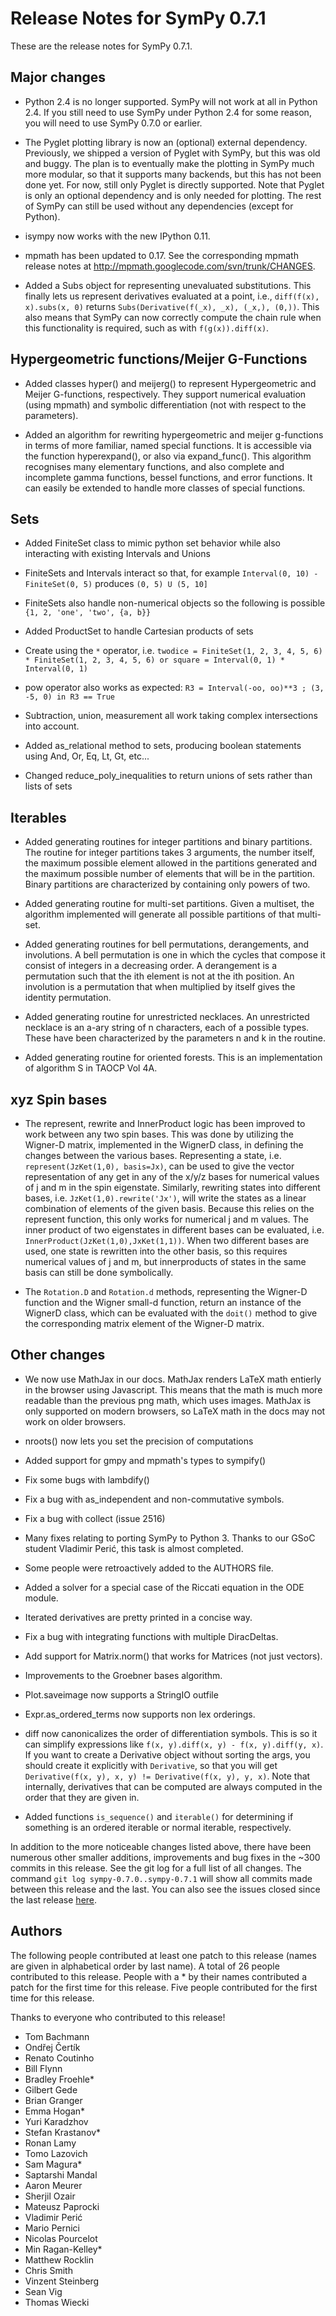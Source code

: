# Release Notes for SymPy 0.7.1
These are the release notes for SymPy 0.7.1.

## Major changes

- Python 2.4 is no longer supported.  SymPy will not work at all in
  Python 2.4.  If you still need to use SymPy under Python 2.4 for some
  reason, you will need to use SymPy 0.7.0 or earlier.

- The Pyglet plotting library is now an (optional) external dependency. 
  Previously, we shipped a version of Pyglet with SymPy, but this was
  old and buggy.  The plan is to eventually make the plotting in SymPy
  much more modular, so that it supports many backends, but this has not
  been done yet.  For now, still only Pyglet is directly supported. 
  Note that Pyglet is only an optional dependency and is only needed for
  plotting. The rest of SymPy can still be used without any dependencies
  (except for Python).

- isympy now works with the new IPython 0.11.

- mpmath has been updated to 0.17.  See the corresponding mpmath release
  notes at http://mpmath.googlecode.com/svn/trunk/CHANGES.

- Added a Subs object for representing unevaluated substitutions.  This
  finally lets us represent derivatives evaluated at a point, i.e.,
  `diff(f(x), x).subs(x, 0)` returns `Subs(Derivative(f(_x), _x), (_x,), (0,))`.
  This also means that SymPy can now correctly compute the chain rule
  when this functionality is required, such as with `f(g(x)).diff(x)`.

## Hypergeometric functions/Meijer G-Functions
- Added classes hyper() and meijerg() to represent Hypergeometric and Meijer G-functions, respectively. They support numerical evaluation (using mpmath) and symbolic differentiation (not with respect to the parameters).

- Added an algorithm for rewriting hypergeometric and meijer g-functions in terms of more familiar, named special functions. It is accessible via the function hyperexpand(), or also via expand_func(). This algorithm recognises many elementary functions, and also complete and incomplete gamma functions, bessel functions, and error functions. It can easily be extended to handle more classes of special functions.

## Sets
- Added FiniteSet class to mimic python set behavior while also interacting with existing Intervals and Unions

- FiniteSets and Intervals interact so that, for example `Interval(0, 10) - FiniteSet(0, 5)` produces `(0, 5) U (5, 10]`

- FiniteSets also handle non-numerical objects so the following is possible `{1, 2, 'one', 'two', {a, b}}`

- Added ProductSet to handle Cartesian products of sets

- Create using the `*` operator, i.e. `twodice = FiniteSet(1, 2, 3, 4, 5, 6) * FiniteSet(1, 2, 3, 4, 5, 6) or square = Interval(0, 1) * Interval(0, 1)`

- pow operator also works as expected: `R3 = Interval(-oo, oo)**3 ; (3, -5, 0) in R3 == True`

- Subtraction, union, measurement all work taking complex intersections into account. 

- Added as_relational method to sets, producing boolean statements using And, Or, Eq, Lt, Gt, etc...

- Changed reduce_poly_inequalities to return unions of sets rather than lists of sets


## Iterables
- Added generating routines for integer partitions and binary partitions. The routine for integer partitions takes 3 arguments, the number itself, the maximum possible element allowed in the partitions generated and the maximum possible number of elements that will be in the partition. Binary partitions are characterized by containing only powers of two.

- Added generating routine for multi-set partitions. Given a multiset, the algorithm implemented will generate all possible partitions of that multi-set.

- Added generating routines for bell permutations, derangements, and involutions. A bell permutation is one in which the cycles that compose it consist of integers in a decreasing order. A derangement is a permutation such that the ith element is not at the ith position. An involution is a permutation that when multiplied by itself gives the identity permutation.

- Added generating routine for unrestricted necklaces. An unrestricted necklace is an a-ary string of n characters, each of a possible types. These have been characterized by the parameters n and k in the routine.

- Added generating routine for oriented forests. This is an implementation of algorithm S in TAOCP Vol 4A.

## xyz Spin bases

- The represent, rewrite and InnerProduct logic has been improved to work between any two spin bases. This was done by utilizing the Wigner-D matrix, implemented in the WignerD class, in defining the changes between the various bases. Representing a state, i.e. `represent(JzKet(1,0), basis=Jx)`, can be used to give the vector representation of any get in any of the x/y/z bases for numerical values of j and m in the spin eigenstate. Similarly, rewriting states into different bases, i.e. `JzKet(1,0).rewrite('Jx')`, will write the states as a linear combination of elements of the given basis. Because this relies on the represent function, this only works for numerical j and m values. The inner product of two eigenstates in different bases can be evaluated, i.e. `InnerProduct(JzKet(1,0),JxKet(1,1))`. When two different bases are used, one state is rewritten into the other basis, so this requires numerical values of j and m, but innerproducts of states in the same basis can still be done symbolically.

- The `Rotation.D` and `Rotation.d` methods, representing the Wigner-D function and the Wigner small-d function, return an instance of the WignerD class, which can be evaluated with the `doit()` method to give the corresponding matrix element of the Wigner-D matrix.

## Other changes

- We now use MathJax in our docs. MathJax renders LaTeX math entierly in
  the browser using Javascript.  This means that the math is much more
  readable than the previous png math, which uses images.  MathJax is
  only supported on modern browsers, so LaTeX math in the docs may not
  work on older browsers.

- nroots() now lets you set the precision of computations

- Added support for gmpy and mpmath's types to sympify()

- Fix some bugs with lambdify()

- Fix a bug with as_independent and non-commutative symbols.

- Fix a bug with collect (issue 2516)

- Many fixes relating to porting SymPy to Python 3.  Thanks to our GSoC
  student Vladimir Perić, this task is almost completed.

- Some people were retroactively added to the AUTHORS file.

- Added a solver for a special case of the Riccati equation in the ODE
  module.

- Iterated derivatives are pretty printed in a concise way.

- Fix a bug with integrating functions with multiple DiracDeltas.

- Add support for Matrix.norm() that works for Matrices (not just vectors).

- Improvements to the Groebner bases algorithm.

- Plot.saveimage now supports a StringIO outfile

- Expr.as_ordered_terms now supports non lex orderings.

- diff now canonicalizes the order of differentiation symbols.  This is
  so it can simplify expressions like `f(x, y).diff(x, y) - f(x,
  y).diff(y, x)`.  If you want to create a Derivative object without
  sorting the args, you should create it explicitly with `Derivative`,
  so that you will get `Derivative(f(x, y), x, y) != Derivative(f(x, y), y, x)`.
  Note that internally, derivatives that can be computed are always
  computed in the order that they are given in.

- Added functions `is_sequence()` and `iterable()` for determining if
  something is an ordered iterable or normal iterable, respectively.

In addition to the more noticeable changes listed above, there have been numerous other smaller additions, improvements and bug fixes in the ~300 commits in this release. See the git log for a full list of all changes.  The command `git log sympy-0.7.0..sympy-0.7.1` will show all commits made between this release and the last. You can also see the issues closed since the last release [here](http://code.google.com/p/sympy/issues/list?can=1&q=closed-after%3A2010%2F6%2F13+closed-before%3A2011%2F7%2F30&sort=-closed&colspec=ID+Type+Status+Priority+Milestone+Owner+Summary+Stars+Closed&cells=tiles).

## Authors

The following people contributed at least one patch to this release (names are given in alphabetical order by last name).  A total of 26 people contributed to this release.  People with a * by their names contributed a patch for the first time for this release.  Five people contributed for the first time for this release.  

Thanks to everyone who contributed to this release!

* Tom Bachmann
* Ondřej Čertík
* Renato Coutinho
* Bill Flynn
* Bradley Froehle*
* Gilbert Gede
* Brian Granger
* Emma Hogan*
* Yuri Karadzhov
* Stefan Krastanov*
* Ronan Lamy
* Tomo Lazovich
* Sam Magura*
* Saptarshi Mandal
* Aaron Meurer
* Sherjil Ozair
* Mateusz Paprocki
* Vladimir Perić
* Mario Pernici
* Nicolas Pourcelot
* Min Ragan-Kelley*
* Matthew Rocklin
* Chris Smith
* Vinzent Steinberg
* Sean Vig
* Thomas Wiecki
